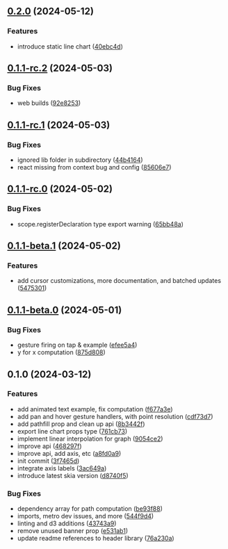 

## [0.2.0](https://github.com/codeherence/react-native-graph/compare/v0.1.1-rc.2...v0.2.0) (2024-05-12)


### Features

* introduce static line chart ([40ebc4d](https://github.com/codeherence/react-native-graph/commit/40ebc4dfa514785b30c7c8e31f2737a7d82fc100))

## [0.1.1-rc.2](https://github.com/codeherence/react-native-graph/compare/v0.1.1-rc.1...v0.1.1-rc.2) (2024-05-03)


### Bug Fixes

* web builds ([92e8253](https://github.com/codeherence/react-native-graph/commit/92e825375922a3acf6d6dc8a29c7f9e7873a156b))

## [0.1.1-rc.1](https://github.com/codeherence/react-native-graph/compare/v0.1.1-rc.0...v0.1.1-rc.1) (2024-05-03)


### Bug Fixes

* ignored lib folder in subdirectory ([44b4164](https://github.com/codeherence/react-native-graph/commit/44b41641a051489c182f77687b6146b57dc50952))
* react missing from context bug and config ([85606e7](https://github.com/codeherence/react-native-graph/commit/85606e72719fa92d6d46512eca4be15b61a5fe11))

## [0.1.1-rc.0](https://github.com/codeherence/react-native-graph/compare/v0.1.1-beta.1...v0.1.1-rc.0) (2024-05-02)


### Bug Fixes

* scope.registerDeclaration type export warning ([65bb48a](https://github.com/codeherence/react-native-graph/commit/65bb48aabdffdbd27631a60e92cdc47838d716c6))

## [0.1.1-beta.1](https://github.com/codeherence/react-native-graph/compare/v0.1.1-beta.0...v0.1.1-beta.1) (2024-05-02)


### Features

* add cursor customizations, more documentation, and batched updates ([5475301](https://github.com/codeherence/react-native-graph/commit/5475301a6be190b92b6fe99e3e32c92fab0fc817))

## [0.1.1-beta.0](https://github.com/codeherence/react-native-graph/compare/v0.1.0...v0.1.1-beta.0) (2024-05-01)


### Bug Fixes

* gesture firing on tap & example ([efee5a4](https://github.com/codeherence/react-native-graph/commit/efee5a46738c9c59332b0b0120aa8f1ecac207db))
* y for x computation ([875d808](https://github.com/codeherence/react-native-graph/commit/875d8086734c4cbc30d86bc4e5aedde9d6a3105d))

## 0.1.0 (2024-03-12)


### Features

* add animated text example, fix computation ([f677a3e](https://github.com/codeherence/react-native-graph/commit/f677a3e1bb92edc7cf8694f9923f97b04a703693))
* add pan and hover gesture handlers, with point resolution ([cdf73d7](https://github.com/codeherence/react-native-graph/commit/cdf73d7f81eedc983d233fb1ae073168c83f370b))
* add pathfill prop and clean up api ([8b3442f](https://github.com/codeherence/react-native-graph/commit/8b3442fb994b3f6924f3be64a14cbba4960c434e))
* export line chart props type ([761cb73](https://github.com/codeherence/react-native-graph/commit/761cb73433510a9dd1289e2b78d62e3ae82d91de))
* implement linear interpolation for graph ([9054ce2](https://github.com/codeherence/react-native-graph/commit/9054ce256c8e3e3354cb93555fb97c5962bd4e8e))
* improve api ([468297f](https://github.com/codeherence/react-native-graph/commit/468297f3b7bf253d398cbe317b31897a29d302bc))
* improve api, add axis, etc ([a8fd0a9](https://github.com/codeherence/react-native-graph/commit/a8fd0a910e6cb9d7fa1690c10c1315b216be44db))
* init commit ([3f7465d](https://github.com/codeherence/react-native-graph/commit/3f7465d91c3eb3950bc7aa92688bd07ad150aa4c))
* integrate axis labels ([3ac649a](https://github.com/codeherence/react-native-graph/commit/3ac649a39f6a783cdc8d68a379fc0bca29ed0759))
* introduce latest skia version ([d8740f5](https://github.com/codeherence/react-native-graph/commit/d8740f55e9bc4b58462fd9d73a8b33d3527fa84c))


### Bug Fixes

* dependency array for path computation ([be93f88](https://github.com/codeherence/react-native-graph/commit/be93f88dd8fb5e3b38b4c90acbee0b3e0b830a81))
* imports, metro dev issues, and more ([544f9d4](https://github.com/codeherence/react-native-graph/commit/544f9d4bd7544262c807ef5d90f534ecb1abb6d6))
* linting and d3 additions ([43743a9](https://github.com/codeherence/react-native-graph/commit/43743a97edb124c7bb63f2a1b8246cd8d2aab0cf))
* remove unused banner prop ([e531ab1](https://github.com/codeherence/react-native-graph/commit/e531ab126868d13d992be5c4455d9eb8bc16c109))
* update readme references to header library ([76a230a](https://github.com/codeherence/react-native-graph/commit/76a230af5cf351a9c3d6ab8396ac85d51d6950de))